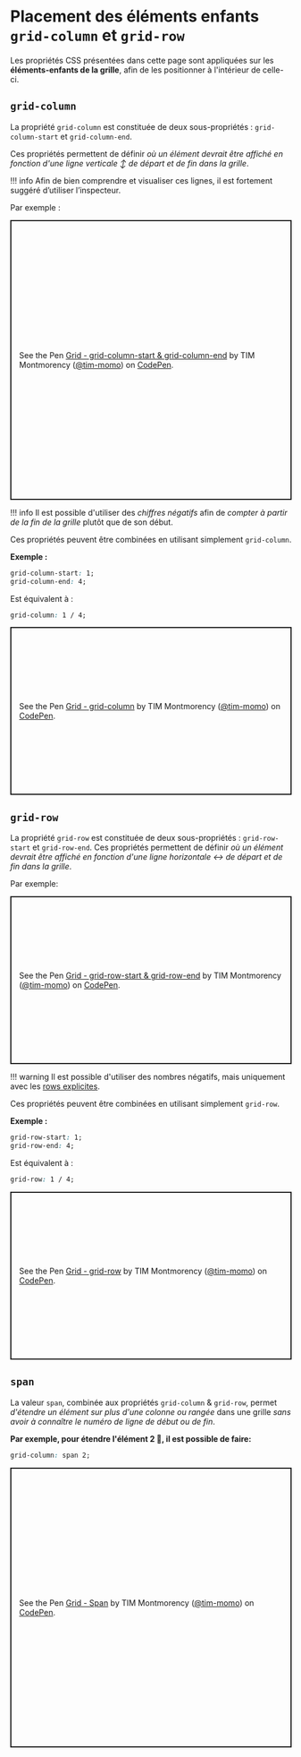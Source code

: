 # Placement des éléments enfants `grid-column` et `grid-row`

Les propriétés CSS présentées dans cette page sont appliquées sur les
**éléments-enfants de la grille**, afin de les positionner à l'intérieur
de celle-ci.


## `grid-column`

La propriété `grid-column` est constituée de deux sous-propriétés :
`grid-column-start` et `grid-column-end`. 

Ces propriétés permettent de définir *où un élément devrait être affiché en fonction d'une ligne
verticale ↕️ de départ et de fin dans la grille*.

!!! info
    Afin de bien comprendre et visualiser ces lignes, il est fortement suggéré d’utiliser l’inspecteur.

Par exemple :

<p class="codepen" data-height="500" data-default-tab="result" data-slug-hash="ExGozXP" data-pen-title="Grid - grid-column-start &amp;amp; grid-column-end" data-user="tim-momo" style="height: 500px; box-sizing: border-box; display: flex; align-items: center; justify-content: center; border: 2px solid; margin: 1em 0; padding: 1em;">
  <span>See the Pen <a href="https://codepen.io/tim-momo/pen/ExGozXP">
  Grid - grid-column-start &amp; grid-column-end</a> by TIM Montmorency (<a href="https://codepen.io/tim-momo">@tim-momo</a>)
  on <a href="https://codepen.io">CodePen</a>.</span>
</p>


!!! info
    Il est possible d'utiliser des *chiffres négatifs* afin de *compter à partir de la fin de la grille* plutôt que de son début.

Ces propriétés peuvent être combinées en utilisant simplement `grid-column`.

**Exemple :**

``` css
grid-column-start: 1;
grid-column-end: 4;
```

Est équivalent à :

``` css
grid-column: 1 / 4;
```

<p class="codepen" data-height="300" data-default-tab="html,result" data-slug-hash="JjwMqyb" data-pen-title="Grid - grid-column" data-user="tim-momo" style="height: 300px; box-sizing: border-box; display: flex; align-items: center; justify-content: center; border: 2px solid; margin: 1em 0; padding: 1em;">
  <span>See the Pen <a href="https://codepen.io/tim-momo/pen/JjwMqyb">
  Grid - grid-column</a> by TIM Montmorency (<a href="https://codepen.io/tim-momo">@tim-momo</a>)
  on <a href="https://codepen.io">CodePen</a>.</span>
</p>




## `grid-row`

La propriété `grid-row` est constituée de deux sous-propriétés :
`grid-row-start` et `grid-row-end`. Ces propriétés permettent de définir *où un élément devrait être affiché en fonction d'une ligne horizontale ↔️ de départ et de fin dans la grille*.

Par exemple:
<p class="codepen" data-height="300" data-default-tab="html,result" data-slug-hash="OJrzYjw" data-pen-title="Grid - grid-row-start &amp;amp; grid-row-end" data-user="tim-momo" style="height: 300px; box-sizing: border-box; display: flex; align-items: center; justify-content: center; border: 2px solid; margin: 1em 0; padding: 1em;">
  <span>See the Pen <a href="https://codepen.io/tim-momo/pen/OJrzYjw">
  Grid - grid-row-start &amp; grid-row-end</a> by TIM Montmorency (<a href="https://codepen.io/tim-momo">@tim-momo</a>)
  on <a href="https://codepen.io">CodePen</a>.</span>
</p>

!!! warning 
    Il est possible d'utiliser des nombres négatifs, mais uniquement avec les [rows explicites](./grid-template-cols-rows.html#grid-template-columns).

Ces propriétés peuvent être combinées en utilisant simplement `grid-row`.

**Exemple :**

``` css
grid-row-start: 1;
grid-row-end: 4;
```

Est équivalent à :

``` css
grid-row: 1 / 4;
```

<p class="codepen" data-height="300" data-default-tab="html,result" data-slug-hash="QWzaRaP" data-pen-title="Grid - grid-row" data-user="tim-momo" style="height: 300px; box-sizing: border-box; display: flex; align-items: center; justify-content: center; border: 2px solid; margin: 1em 0; padding: 1em;">
  <span>See the Pen <a href="https://codepen.io/tim-momo/pen/QWzaRaP">
  Grid - grid-row</a> by TIM Montmorency (<a href="https://codepen.io/tim-momo">@tim-momo</a>)
  on <a href="https://codepen.io">CodePen</a>.</span>
</p>


## `span`

La valeur `span`, combinée aux propriétés `grid-column` & `grid-row`, permet *d'étendre un élément sur plus d'une colonne ou rangée* dans une grille *sans avoir à connaître le numéro de ligne de début ou de fin*.

**Par exemple, pour étendre l'élément 2 🔵, il est possible de faire:**

``` css
grid-column: span 2;
```

<p class="codepen" data-height="500" data-default-tab="result" data-slug-hash="gOZoJeK" data-pen-title="Grid - Span" data-user="tim-momo" style="height: 500px; box-sizing: border-box; display: flex; align-items: center; justify-content: center; border: 2px solid; margin: 1em 0; padding: 1em;">
  <span>See the Pen <a href="https://codepen.io/tim-momo/pen/gOZoJeK">
  Grid - Span</a> by TIM Montmorency (<a href="https://codepen.io/tim-momo">@tim-momo</a>)
  on <a href="https://codepen.io">CodePen</a>.</span>
</p>

<script async src="https://public.codepenassets.com/embed/index.js"></script>
